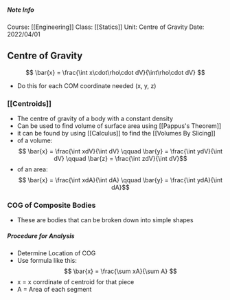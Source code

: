 ##### Note Info
Course: [[Engineering]]
Class: [[Statics]]
Unit: Centre of Gravity
Date: 2022/04/01

## Centre of Gravity
$$ \bar{x} = \frac{\int x\cdot\rho\cdot dV}{\int\rho\cdot dV} $$
- Do this for each COM coordinate needed (x, y, z)

### [[Centroids]]
- The centre of gravity of a body with a constant density
- Can be used to find volume of surface area using [[Pappus's Theorem]]
- it can be found by using [[Calculus]] to find the [[Volumes By Slicing]]
- of a volume:
$$ \bar{x} = \frac{\int xdV}{\int dV} \qquad \bar{y} = \frac{\int ydV}{\int dV} \qquad \bar{z} = \frac{\int zdV}{\int dV}$$
- of an area:
$$ \bar{x} = \frac{\int xdA}{\int dA} \qquad \bar{y} = \frac{\int ydA}{\int dA}$$
### COG of Composite Bodies
- These are bodies that can be broken down into simple shapes

##### Procedure for Analysis
- Determine Location of COG
- Use formula like this:
$$ \bar{x} = \frac{\sum xA}{\sum A} $$
- x = x corrdinate of centroid for that piece
- A = Area of each segment